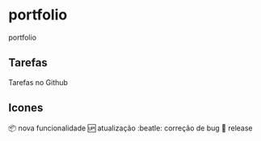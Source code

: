 # portfolio
portfolio

## Tarefas
Tarefas no Github

## Icones

:package: nova funcionalidade
:up: atualização
:beatle: correção de bug
:checkered_flag: release